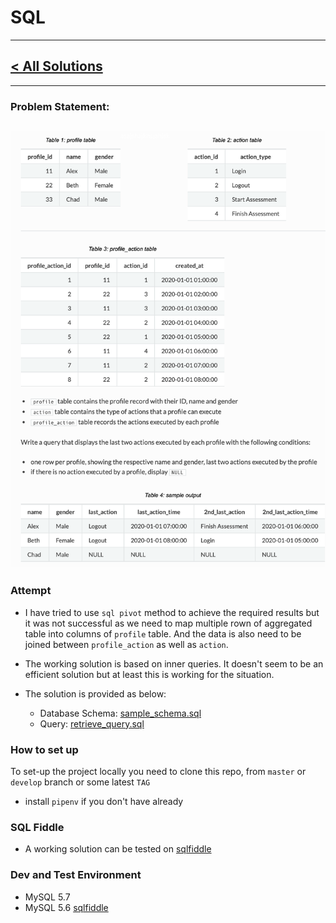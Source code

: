 # SQL #

---
## [< All Solutions](https://github.com/naeemark/assessment-pulsifi) ##
---

### Problem Statement:
![Problem](../screenshots/sql.png)
---

### Attempt ###

- I have tried to use `sql pivot` method to achieve the required results but it was not successful as we need to map multiple rown of aggregated table into columns of `profile` table. And the data is also need to be joined between `profile_action` as well as `action`.
- The working solution is based on inner queries. It doesn't seem to be an efficient solution but at least this is working for the situation.  

 - The solution is provided as below:
    - Database Schema: [sample_schema.sql](../sql/sample_schema.sql)
    - Query: [retrieve_query.sql](../sql/retrieve_query.sql)

### How to set up ###
To set-up the project locally you need to clone this repo, from `master` or `develop` branch or some latest `TAG`
- install `pipenv` if you don't have already

### SQL Fiddle ###
- A working solution can be tested on [sqlfiddle](http://sqlfiddle.com/#!9/295c44/2)

### Dev and Test Environment ###

- MySQL 5.7
- MySQL 5.6 [sqlfiddle](http://sqlfiddle.com/#!9/295c44/2)